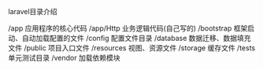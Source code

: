 laravel目录介绍



/app        应用程序的核心代码
/app/Http   业务逻辑代码(自己写的)
/bootstrap  框架启动、自动加载配置的文件
/config     配置文件目录
/database   数据迁移、数据填充文件
/public     项目入口文件
/resources  视图、资源文件
/storage    缓存文件
/tests      单元测试目录
/vendor     加载依赖模块